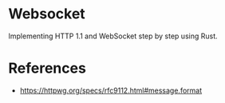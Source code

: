 # Websocket

Implementing HTTP 1.1 and WebSocket step by step using Rust.

# References

- https://httpwg.org/specs/rfc9112.html#message.format